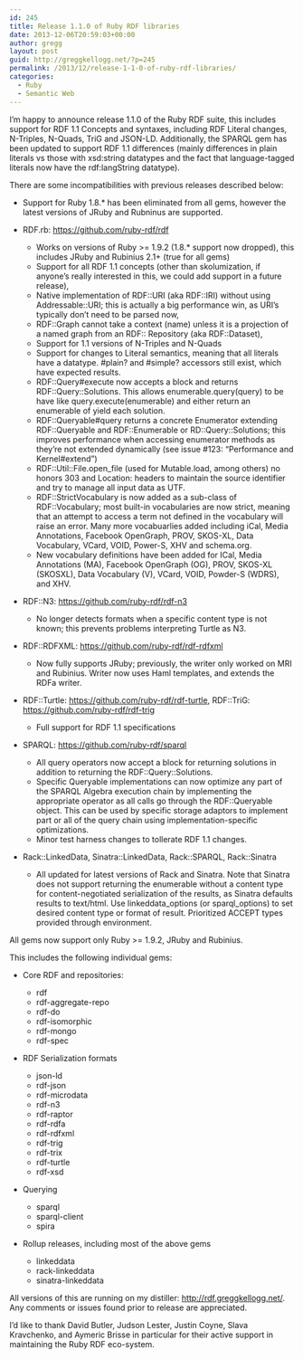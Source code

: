 ```yaml
---
id: 245
title: Release 1.1.0 of Ruby RDF libraries
date: 2013-12-06T20:59:03+00:00
author: gregg
layout: post
guid: http://greggkellogg.net/?p=245
permalink: /2013/12/release-1-1-0-of-ruby-rdf-libraries/
categories:
  - Ruby
  - Semantic Web
---
```

I&#8217;m happy to announce release 1.1.0 of the Ruby RDF suite, this includes support for RDF 1.1 Concepts and syntaxes, including RDF Literal changes, N-Triples, N-Quads, TriG and JSON-LD. Additionally, the SPARQL gem has been updated to support RDF 1.1 differences (mainly differences in plain literals vs those with xsd:string datatypes and the fact that language-tagged literals now have the rdf:langString datatype).

There are some incompatibilities with previous releases described below:

  * Support for Ruby 1.8.* has been eliminated from all gems, however the latest versions of JRuby and Rubninus are supported.

  * RDF.rb: <https://github.com/ruby-rdf/rdf>
    
      * Works on versions of Ruby >= 1.9.2 (1.8.* support now dropped), this includes JRuby and Rubinius 2.1+ (true for all gems)
      * Support for all RDF 1.1 concepts (other than skolumization, if anyone&#8217;s really interested in this, we could add support in a future release),
      * Native implementation of RDF::URI (aka RDF::IRI) without using Addressable::URI; this is actually a big performance win, as URI&#8217;s typically don&#8217;t need to be parsed now,
      * RDF::Graph cannot take a context (name) unless it is a projection of a named graph from an RDF:: Repository (aka RDF::Dataset),
      * Support for 1.1 versions of N-Triples and N-Quads
      * Support for changes to Literal semantics, meaning that all literals have a datatype. #plain? and #simple? accessors still exist, which have expected results.
      * RDF::Query#execute now accepts a block and returns RDF::Query::Solutions. This allows enumerable.query(query) to be have like query.execute(enumerable) and either return an enumerable of yield each solution.
      * RDF::Queryable#query returns a concrete Enumerator extending RDF::Queryable and RDF::Enumerable or RD::Query::Solutions; this improves performance when accessing enumerator methods as they&#8217;re not extended dynamically (see issue #123: &#8220;Performance and Kernel#extend&#8221;)
      * RDF::Util::File.open_file (used for Mutable.load, among others) no honors 303 and Location: headers to maintain the source identifier and try to manage all input data as UTF.
      * RDF::StrictVocabulary is now added as a sub-class of RDF::Vocabulary; most built-in vocabularies are now strict, meaning that an attempt to access a term not defined in the vocabulary will raise an error. Many more vocabuarlies added including iCal, Media Annotations, Facebook OpenGraph, PROV, SKOS-XL, Data Vocabulary, VCard, VOID, Power-S, XHV and schema.org.
      * New vocabulary definitions have been added for ICal, Media Annotations (MA), Facebook OpenGraph (OG), PROV, SKOS-XL (SKOSXL), Data Vocabulary (V), VCard, VOID, Powder-S (WDRS), and XHV.

  * RDF::N3: <https://github.com/ruby-rdf/rdf-n3>
    
      * No longer detects formats when a specific content type is not known; this prevents problems interpreting Turtle as N3.

  * RDF::RDFXML: <https://github.com/ruby-rdf/rdf-rdfxml>
    
      * Now fully supports JRuby; previously, the writer only worked on MRI and Rubinius. Writer now uses Haml templates, and extends the RDFa writer.

  * RDF::Turtle: <https://github.com/ruby-rdf/rdf-turtle>, RDF::TriG: <https://github.com/ruby-rdf/rdf-trig>
    
      * Full support for RDF 1.1 specifications

  * SPARQL: <https://github.com/ruby-rdf/sparql>
    
      * All query operators now accept a block for returning solutions in addition to returning the RDF::Query::Solutions.
      * Specific Queryable implementations can now optimize any part of the SPARQL Algebra execution chain by implementing the appropriate operator as all calls go through the RDF::Queryable object. This can be used by specific storage adaptors to implement part or all of the query chain using implementation-specific optimizations.
      * Minor test harness changes to tollerate RDF 1.1 changes.

  * Rack::LinkedData, Sinatra::LinkedData, Rack::SPARQL, Rack::Sinatra
    
      * All updated for latest versions of Rack and Sinatra. Note that Sinatra does not support returning the enumerable without a content type for content-negotiated serialization of the results, as Sinatra defaults results to text/html. Use linkeddata\_options (or sparql\_options) to set desired content type or format of result. Prioritized ACCEPT types provided through environment.

All gems now support only Ruby >= 1.9.2, JRuby and Rubinius.

This includes the following individual gems:

  * Core RDF and repositories:
    
      * rdf
      * rdf-aggregate-repo
      * rdf-do
      * rdf-isomorphic
      * rdf-mongo
      * rdf-spec

  * RDF Serialization formats
    
      * json-ld
      * rdf-json
      * rdf-microdata
      * rdf-n3
      * rdf-raptor
      * rdf-rdfa
      * rdf-rdfxml
      * rdf-trig
      * rdf-trix
      * rdf-turtle
      * rdf-xsd

  * Querying
    
      * sparql
      * sparql-client
      * spira

  * Rollup releases, including most of the above gems
    
      * linkeddata
      * rack-linkeddata
      * sinatra-linkeddata

All versions of this are running on my distiller: <http://rdf.greggkellogg.net/>. Any comments or issues found prior to release are appreciated.

I&#8217;d like to thank David Butler, Judson Lester, Justin Coyne, Slava Kravchenko, and Aymeric Brisse in particular for their active support in maintaining the Ruby RDF eco-system.